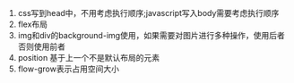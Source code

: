 1. css写到head中，不用考虑执行顺序;javascript写入body需要考虑执行顺序
2. flex布局
3. img和div的background-img使用，如果需要对图片进行多种操作，使用后者否则使用前者
4. position 基于上一个不是默认布局的元素
5. flow-grow表示占用空间大小